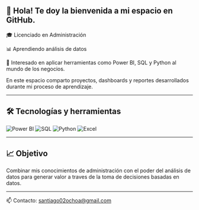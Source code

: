 ## 👋 Hola! Te doy la bienvenida a mi espacio en GitHub.

🎓 Licenciado en Administración

📊 Aprendiendo análisis de datos

💼 Interesado en aplicar herramientas como Power BI, SQL y Python al mundo de los negocios.

En este espacio comparto proyectos, dashboards y reportes desarrollados durante mi proceso de aprendizaje.

---

## 🛠️ Tecnologías y herramientas

![Power BI](https://img.shields.io/badge/-PowerBI-F2C811?logo=powerbi&logoColor=black&style=flat)
![SQL](https://img.shields.io/badge/-SQL-4479A1?logo=postgresql&logoColor=white&style=flat)
![Python](https://img.shields.io/badge/-Python-3776AB?logo=python&logoColor=white&style=flat)
![Excel](https://img.shields.io/badge/-Excel-217346?logo=microsoft-excel&logoColor=white&style=flat)

---

## 📈 Objetivo

Combinar mis conocimientos de administración con el poder del análisis de datos para generar valor a traves de la toma de decisiones basadas en datos.

---

📫 Contacto: santiago02ochoa@gmail.com
